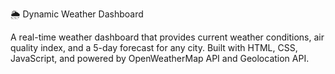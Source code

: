 🌦️ Dynamic Weather Dashboard

A real-time weather dashboard that provides current weather conditions, air quality index, and a 5-day forecast for any city.
Built with HTML, CSS, JavaScript, and powered by OpenWeatherMap API and Geolocation API.
